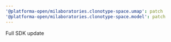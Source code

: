 ```yaml
---
'@platforma-open/milaboratories.clonotype-space.umap': patch
'@platforma-open/milaboratories.clonotype-space.model': patch
---
```


Full SDK update
